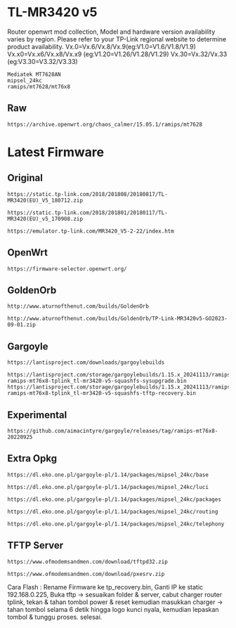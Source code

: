 # TL-MR3420 v5
Router openwrt mod collection, Model and hardware version availability varies by region. Please refer to your TP-Link regional website to determine product availability.
Vx.0=Vx.6/Vx.8/Vx.9(eg:V1.0=V1.6/V1.8/V1.9)
Vx.x0=Vx.x6/Vx.x8/Vx.x9 (eg:V1.20=V1.26/V1.28/V1.29)
Vx.30=Vx.32/Vx.33 (eg:V3.30=V3.32/V3.33)
```
Mediatek MT7628AN
mipsel_24kc
ramips/mt7628/mt76x8
```
## Raw
```
https://archive.openwrt.org/chaos_calmer/15.05.1/ramips/mt7628
```
# Latest Firmware
## Original
```
https://static.tp-link.com/2018/201808/20180817/TL-MR3420(EU)_V5_180712.zip

https://static.tp-link.com/2018/201801/20180117/TL-MR3420(EU)_v5_170908.zip

https://emulator.tp-link.com/MR3420_V5-2-22/index.htm
```
## OpenWrt
```
https://firmware-selector.openwrt.org/
```
## GoldenOrb
```
http://www.aturnofthenut.com/builds/GoldenOrb

http://www.aturnofthenut.com/builds/GoldenOrb/TP-Link-MR3420v5-GO2023-09-01.zip
```
## Gargoyle
```
https://lantisproject.com/downloads/gargoylebuilds

https://lantisproject.com/storage/gargoylebuilds/1.15.x_20241113/ramips/gargoyle_1.15.x-ramips-mt76x8-tplink_tl-mr3420-v5-squashfs-sysupgrade.bin
https://lantisproject.com/storage/gargoylebuilds/1.15.x_20241113/ramips/gargoyle_1.15.x-ramips-mt76x8-tplink_tl-mr3420-v5-squashfs-tftp-recovery.bin
```
## Experimental
```
https://github.com/aimacintyre/gargoyle/releases/tag/ramips-mt76x8-20220925
```
## Extra Opkg
```
https://dl.eko.one.pl/gargoyle-pl/1.14/packages/mipsel_24kc/base

https://dl.eko.one.pl/gargoyle-pl/1.14/packages/mipsel_24kc/luci

https://dl.eko.one.pl/gargoyle-pl/1.14/packages/mipsel_24kc/packages

https://dl.eko.one.pl/gargoyle-pl/1.14/packages/mipsel_24kc/routing

https://dl.eko.one.pl/gargoyle-pl/1.14/packages/mipsel_24kc/telephony
```
## TFTP Server
```
https://www.ofmodemsandmen.com/download/tftpd32.zip

https://www.ofmodemsandmen.com/download/pxesrv.zip
```
Cara Flash : Rename Firmware ke tp_recovery.bin, Ganti IP ke static 192.168.0.225, Buka tftp -> sesuaikan folder & server, cabut charger router tplink, tekan & tahan tombol power & reset kemudian masukkan charger -> tahan tombol selama 6 detik hingga logo kunci nyala, kemudian lepaskan tombol & tunggu proses. selesai.